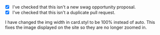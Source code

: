 <!--
If you want to propose a new swag opportunity, please ensure you created an issue first and then head to:
https://github.com/swapagarwal/swag-for-dev/compare/master...swapagarwal:master?expand=1&template=new-swag-opportunity.md
-->

- [X] I've checked that this isn't a new swag opportunity proposal.
- [X] I've checked that this isn't a duplicate pull request.

<!-- Describe your changes below -->

I have changed the img width in card.styl to be 100% instead of auto. This fixes the image displayed on the site so they are no longer zoomed in.

<!-- Thanks for contributing! -->
